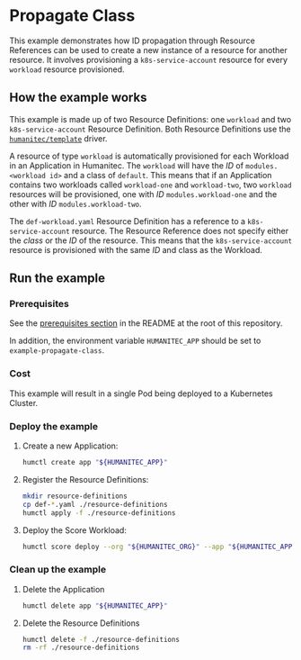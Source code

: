 # Propagate Class

This example demonstrates how ID propagation through Resource References can be used to create a new instance of a resource for another resource. It involves provisioning a `k8s-service-account` resource for every `workload` resource provisioned.

## How the example works

This example is made up of two Resource Definitions: one `workload` and two `k8s-service-account` Resource Definition. Both Resource Definitions use the [`humanitec/template`](https://developer.humanitec.com/integration-and-extensions/drivers/generic-drivers/template/) driver.

A resource of type `workload` is automatically provisioned for each Workload in an Application in Humanitec. The `workload` will have the _ID_ of `modules.<workload id>` and a class of `default`. This means that if an Application contains two workloads called `workload-one` and `workload-two`, two `workload` resources will be provisioned, one with _ID_ `modules.workload-one` and the other with _ID_ `modules.workload-two`.

The `def-workload.yaml` Resource Definition has a reference to a `k8s-service-account` resource. The Resource Reference does not specify either the _class_ or the _ID_ of the resource. This means that the `k8s-service-account` resource is provisioned with the same _ID_ and class as the Workload.

## Run the example

### Prerequisites

See the [prerequisites section](/README.md#prerequisites) in the README at the root of this repository.

In addition, the environment variable `HUMANITEC_APP` should be set to `example-propagate-class`.

### Cost

This example will result in a single Pod being deployed to a Kubernetes Cluster.

### Deploy the example

1. Create a new Application:

   ```bash
   humctl create app "${HUMANITEC_APP}"
   ```

2. Register the Resource Definitions:

   ```bash
   mkdir resource-definitions
   cp def-*.yaml ./resource-definitions
   humctl apply -f ./resource-definitions
   ```

3. Deploy the Score Workload:

   ```bash
   humctl score deploy --org "${HUMANITEC_ORG}" --app "${HUMANITEC_APP}" --env "${HUMANITEC_ENV}" --token "${HUMANITEC_TOKEN}
   ```

### Clean up the example

1. Delete the Application

   ```bash
   humctl delete app "${HUMANITEC_APP}"
   ```

2. Delete the Resource Definitions

   ```bash
   humctl delete -f ./resource-definitions
   rm -rf ./resource-definitions
   ```
